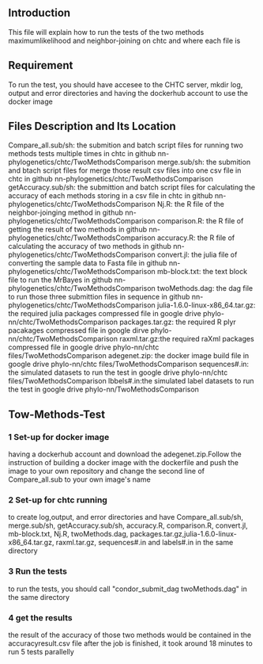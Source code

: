 ## Introduction
This file will  explain how to run the tests of the two methods maximumlikelihood and neighbor-joining on chtc and where each file is

## Requirement
To run the test, you should have accesee to the CHTC server, mkdir log, output and error directories and
having the dockerhub account to use the docker image

## Files Description and Its Location
Compare_all.sub/sh: the submition and batch script files for running two methods tests multiple times in chtc in github nn-phylogenetics/chtc/TwoMethodsComparison
merge.sub/sh: the submition and btach script files for merge those result csv files into one csv file in chtc in github nn-phylogenetics/chtc/TwoMethodsComparison
getAccuracy.sub/sh: the submittion and batch script files for calculating the accuracy of each methods storing in a csv file in chtc in github nn-phylogenetics/chtc/TwoMethodsComparison
Nj.R: the R file of the neighbor-joinging method in github nn-phylogenetics/chtc/TwoMethodsComparison
comparison.R: the R file of getting the result of two methods in github nn-phylogenetics/chtc/TwoMethodsComparison
accuracy.R: the R file of calculating the accuracy of two methods in github nn-phylogenetics/chtc/TwoMethodsComparison
convert.jl: the julia file of converting the sample data to Fasta file in github nn-phylogenetics/chtc/TwoMethodsComparison
mb-block.txt: the text block file to run the MrBayes in github nn-phylogenetics/chtc/TwoMethodsComparison
twoMethods.dag: the dag file to run those three submittion files in sequence in github nn-phylogenetics/chtc/TwoMethodsComparison
julia-1.6.0-linux-x86_64.tar.gz: the required julia packages compressed file in google drive phylo-nn/chtc/TwoMethodsComparison
packages.tar.gz: the required R plyr pacakages compressed file in google dirve phylo-nn/chtc/TwoMethodsComparison
raxml.tar.gz:the required raXml packages compressed file in google drive phylo-nn/chtc files/TwoMethodsComparison
adegenet.zip: the docker image build file in google drive phylo-nn/chtc files/TwoMethodsComparison
sequences#.in: the  simulated datasets to run the test in google drive phylo-nn/chtc files/TwoMethodsComparison
lbbels#.in:the simulated label datasets to run the test in google drive phylo-nn/TwoMethodsComparison
## Tow-Methods-Test
### 1 Set-up for docker image
having a dockerhub account and download the adegenet.zip.Follow the instruction of building a docker image with the dockerfile and push the image to your own repository
and change the second line of Compare_all.sub to your own image's name
### 2 Set-up for chtc running
to create log,output, and error directories and have Compare_all.sub/sh, merge.sub/sh, getAccuracy.sub/sh, accuracy.R, comparison.R, convert.jl, mb-block.txt, Nj.R,
twoMethods.dag, packages.tar.gz,julia-1.6.0-linux-x86_64.tar.gz, raxml.tar.gz, sequences#.in and labels#.in in the same directory
### 3 Run the tests
to run the tests, you should call "condor_submit_dag twoMethods.dag" in the same directory
### 4 get the results
the result of the accuracy of those two methods would be contained in the accuracyresult.csv file after the job is finished, it took around 18 minutes to run 5 tests parallelly
